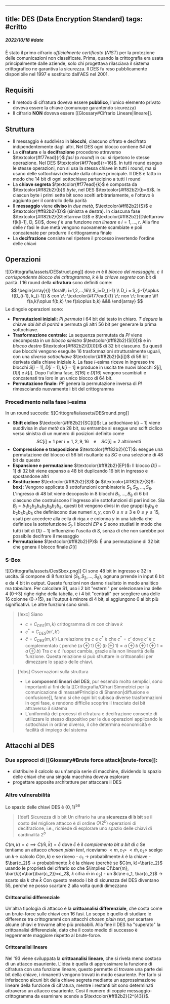
---
title: DES (Data Encryption Standard)
tags: #critto
---
##### 2022/10/18 #date 
È stato il primo cifrario *ufficialmente certificato* (*NIST*) per la protezione delle comunicazioni non classificate. Prima, quando la crittografia era usata principalmente dalle aziende, solo chi progettava rilasciava il sistema crittografico ne garantiva la sicurezza. Il DES fu reso pubblicamente disponibile nel 1997 e sostituito dall'AES nel 2001.
## Requisiti
- Il metodo di cifratura doveva essere **pubblico**, l'unico elemento privato doveva essere la chiave (comunuqe garantendo sicurezza)
- Il cifrario **NON** doveva essere [[Glossary#Cifrario Lineare|lineare]].
## Struttura
- Il messaggio è suddiviso in **blocchi**, ciascuno cifrato e decifrato indipendentemente dagli altri, Nel DES ogni blocco contiene *64 bit*
- La **cifratura** e la **decifrazione** procedono attraverso $\textcolor{#f77ead}{r}$ *fasi* (o *round*) in cui si ripetono le stesse operazione. Nel DES $\textcolor{#f77ead}{r=16}$. In tutti round eseguo le stesse operazioni, non si usa la stessa chiave in tutti i round, ma si usano delle sottochiavi derivate dalla chiave principale. Il DES è fatto in modo che 14 bit di ogni sottochiave partecipino a tutti i round
- La **chiave segreta** $\textcolor{#f77ead}{k}$ è composta da $\textcolor{#ff82b2}{b}$ *byte*, nel DES $\textcolor{#ff82b2}{b=6}$. In ciascun byte i primi sette bit sono scelti arbitrariamente, e l'ottavo è aggiunto per il controllo della parità
- Il **messaggio** viene **diviso** in *due metà*, $\textcolor{#ff82b2}{S}$ e $\textcolor{#ff82b2}{D}$ (sinistra e destra). In ciascuna fase $\textcolor{#ff82b2}{S\leftarrow D}$ e $\textcolor{#ff82b2}{D\leftarrow f(k[i-1], D, S)}$, dove $f$ è una funzione *non lineare* e $i = 1, \dots, r$. Alla fine delle $r$ fasi le due metà vengono nuovamente scambiate e poii concatenate per produrre il crittogramma finale
- La **decifrazione** consiste nel ripetere il processo invertendo l'ordine delle chiavi
## Operazioni
![[Crittografia/assets/DESstruct.png]]
dove *m* è il *blocco del messaggio*, *c* il *corrispondente blocco del crittogramma*, *k* è la *chiave segreta* con bit di parità.
I 16 round della **cifratura** sono definiti come:
$$
\begin{array}{l}
\forall\: i=1,2,...,16\\
S_i=D_{i-1} \\
D_i = S_{i-1}\oplus f(D_{i-1}, k_{i-1}) &
con \:\: \textcolor{#f77ead}{f} \:\: non \:\: lineare  \iff f(a,k)\oplus f(b,k) \ne f(a\oplus b,k) &&&
\end{array}
$$
Le dingole operazioni sono:
- **Permutazioni iniziali:** $PI$ *permuta* i 64 bit del testo in chiaro. $T$ *depura* la chiave *dai bit di parità* e permuta gli altri 56 bit per generare la prima sottochiave.
- **Trasformazione centrale:** La sequenza permutata da $PI$ viene decomposta in un *blocco sinistro* $\textcolor{#ff82b2}{S[0]}$ e in *blocco destro* $\textcolor{#ff82b2}{D[0]}$ di 32 bit ciascuno. Su questi due blocchi vengono eseguite 16 trasformazioni strutturalmente uguali, con una *diversa sottochiave* $\textcolor{#ff82b2}{k[i]}$ di 56 bit derivata dalla chiave iniziale $k$. La fase $i$-esima riceve in ingresso tre blocchi $S[i-1], D[i-1], k[i-1]$ e produce in uscita tre nuovi blocchi $S[i], D[i]$ e $k[i]$. Dopo l'ultima fase, $S[16]$ e $D[16]$ vengono scambiati e concatenati tra loro in un unico blocco di 64 bit.
- **Permutazione finale:** $PF$ genera la permutazione inversa di $PI$ rimescolando nuovamente i bit del crittogramma
### Procedimento nella fase i-esima
In un round succede:
![[Crittografia/assets/DESround.png]] 
- **Shift ciclico** $\textcolor{#ff82b2}{SC[i]}$**:** La sottochiave $k[i-1]$ viene suddivisa in *due metà* da 28 bit, su entrambe si esegue uno scift ciclico verso sinistra di un numero di posizioni definito come $$
SC[i] = 1 \text{ per } i=1,2,9,16 \:\:\:\text{ e }\:\:\:SC[i]=2\text{ altrimenti}
$$
- **Compressione e trasposizione** $\textcolor{#ff82b2}{CT}$**:** esegue una permutazione del blocco di 56 bit risultante da $SC$ e una selezione di 48 bit da questo
- **Espansione e permutazione** $\textcolor{#ff82b2}{EP}$**:** Il blocco $D[i-1]$ di 32 bit viene espanso a 48 bit duplicando 16 bit in ingresso e spostandone altri
- **Sostituzione** $\textcolor{#ff82b2}{S}$ **(o** $\textcolor{#ff82b2}{S}$**-box):** Vengono applicate 8 sottofunzioni combinatorie $S_1, S_2, \dots, S_8$. L'ingresso di 48 bit viene decoposto in 8 blocchi $B_1, \dots, B_8$ di 6 bit ciascuno che costruiscono l'ingresso alle sottofunzioni di pari indice. Sia $B_j=b_1b_2b_3b_4b_5b_6b_7b_8$, questi bit vengono divisi in due gruppi $b_1b_6$ e $b_2b_3b_4b_5$ che definiscono due numeri $x,y$, con $0\leq x \leq 3$ e $0\leq y \leq 15$, usati per accedere alla cella di riga $x$ e colonna $y$ in una tabella che definisce la sottofunzione $S_j$. I blocchi $EP$ e $S$ sono studiati in modo che tutti i bit di $D[i-1]$ influenzino l'uscita di $S$, senza di che non sarebbe poi possibile decifrare il messaggio
- **Permutazione** $\textcolor{#ff82b2}{P}$**:** É una permutazione di 32 bit che genera il blocco finale $D[i]$
### S-Box
![[Crittografia/assets/DesSbox.png]]
Ci sono 48 bit in ingresso e 32 in uscita. Si compone di 8 funzioni ($S_1,S_2,...,S_8$), ognuna prrende in input 6 bit e da 4 bit in output. Queste funzioni non danno risultato in modo analitico ma *tabellare*. Per calcolare S1, uso i 2 bit "esterni" per selezionare ina delle 4 (0->3) righe righe della tabella, e i 4 bit "centrali" per scegliere una delle 16 colonne (0->15), se l'output è minore di 4 bit, si aggiungono 0 ai bit più significativi. Le altre funzioni sono simili.
> [!exc] 
>Siano
>- $c=C_{DES}(m,k)$ crittogramma di $m$ con chiave $k$
>- $c^*=C_{DES}(m',k')$
>- $\hat{c}=C_{DES}(m,k')$
> La relazione tra $c$ e $c^*$ è che $c^*=c'$ dove $c'$ è $c$ complementato ( perché $(a\oplus 1)\oplus(b\oplus 1)=a\oplus b \oplus 1 \oplus 1 = a\oplus b$)
> Tra $c$ e $\hat{c}$ l'uoput cambia, grazie alla non linearità della funzione. Questa relazione si può sfruttare in crittoanalisi per dimezzare lo spazio delle chiavi.

> [!obs] Osservazioni sulla struttura
> - Le **componenti lineari del DES**, pur essendo molto semplici, sono importanti ai fini della [[Crittografia/Cifrari Simmetrici per la comunicazione di massa#Principio di Shannon|diffusione e confusione]], fanno si che ogni bit subisca diverse trasformazioni in ogni fase, e rendono difficile scoprire il tracciato dei bit attraverso il sistema
> - L'uniformità dei processi di cifratura e decifrazione consente di utilizzare lo stesso dispositivo per le due operazioni applicando le sottochiavi in ordine diverso, il che determina economicità e facilità di impiego del sistema
## Attacchi al DES
### Due approcci di [[Glossary#Brute force attack|brute-force]]:
- distribuire il calcolo su un'ampia serie di macchine, dividendo lo spazio delle chiavi che una singola macchina doveva esplorare
- progettare apposite architetture per attaccare il DES
### Altre vulnerabilità
Lo spazio delle chiavi DES è $\{0,1\}^{56}$
> [!def] Sicurezza di b bit
> Un cifrario ha una **sicurezza di b bit** se il costo del migliore attacco è di ordine $O(2^b)$ operazioni di decifrazione, i.e., richiede di esplorare uno spazio delle chiavi di cardinalità $2^b$

$C(m,k)=c \implies C(\bar{m}, \bar{k})=\bar{c}$ dove $\bar{c}$ è il *complemento bit a bit* di $c$
	Se tentiamo un attacco *chosen plain text*, riceviamo
	$<m,c_1>$      $<\bar{m},c_2>$
	scelgo un $k\to$ calcolo $C(m,k)$ e se ricevo
	- $c_1$ -> probabilmente $k$ è la chiave
	- $\bar{c_2}$ -> probabilmente $\bar{k}$ è la chiave (perché se $C(m, k)=\bar{c_2}$ usando le proprietà del cifrario so che $\implies C(\bar{m}, \bar{k})=\bar{\bar{c_2}}=c_2$, $\bar{k}$ cifra $\bar{m}$ in $c_2$)
	- un $c\ne c_1, \bar{c_2}$ -> scarto sia $k$ che $\bar{k}$
Con questo metodo i bit di sicurezza del DES diventano 55, perché ne posso scartare 2 alla volta qundi dimezzano
#### Crittoanalisi differenziale
Un'altra tipologia di attacco è la **crittoanalisi differenziale**, che costa come un brute-force sulle chiavi con 16 fasi. Lo scopo è quello di studiare le differenze tra crittogrammi con attacchi *chosen plain text*, per scartare alcune chiavi e trovarne altre più probabili. Alla fine il DES ha "superato" la crittoanalisi differenziale, dato che il costo medio di successo è leggermente maggiore rispetto al brute-force.
#### Crittoanalisi lineare
Nel '93 viene sviluppata la **crittoanalisi lineare**, che si rivela meno costoso di un attacco esauriente. L'idea è quella di approssimare la funzione di cifratura con una funzione lineare, questo permette di trovare una parte dei bit della chiave, i rimanenti vengono trovati in modo esauriente.
Per farlo si inferiscono alcuni bit della chiave segreta mediante un approssimazione lineare della funzione di cifratura, mentre i restanti bit sono determinati attraverso un attacco esauriente. Così il numero di coppie messaggio-crittogramma da esaminare scende a $\textcolor{#ff82b2}{2^{43}}$.